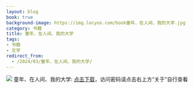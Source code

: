 ```yaml
---
layout: blog
book: true
background-image: https://img.locyoo.com/book童年、在人间、我的大学.jpg
category: 书籍
title: 童年、在人间、我的大学
tags:
- 书籍
- 文学
redirect_from:
  - /2024/03/童年、在人间、我的大学/
---
```

![](https://img.locyoo.com/book童年、在人间、我的大学.jpg)
童年、在人间、我的大学: <a name = "ref1" href="https://url18.ctfile.com/f/50983618-1345419298-97c601?p=3619">点击下载</a>，访问密码请点击右上方“关于”自行查看